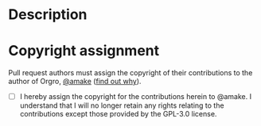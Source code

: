 # Description <!-- Please describe your PR here -->



# Copyright assignment <!-- Please read this section and check the checkbox -->

Pull request authors must assign the copyright of their contributions to the
author of Orgro, [@amake](https://github.com/amake) ([find out
why](https://github.com/amake/orgro/blob/master/.github/contributing.md#do-you-want-to-contribute-a-feature-or-bug-fix)).

- [ ] I hereby assign the copyright for the contributions herein to @amake. I
      understand that I will no longer retain any rights relating to the
      contributions except those provided by the GPL-3.0 license.
